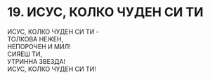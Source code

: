 # 19. ИСУС, КОЛКО ЧУДЕН СИ ТИ  
  
ИСУС, КОЛКО ЧУДЕН СИ ТИ -  
ТОЛКОВА НЕЖЕН,  
НЕПОРОЧЕН И МИЛ!  
СИЯЕШ ТИ,  
УТРИННА ЗВЕЗДА!  
ИСУС, КОЛКО ЧУДЕН СИ ТИ!  
  